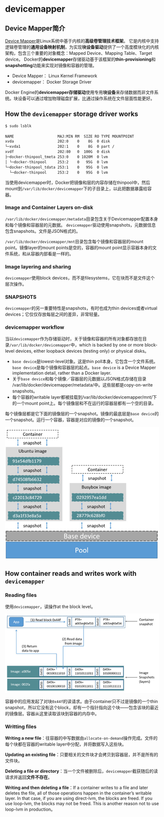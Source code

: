 # devicemapper
## Device Mapper简介
[Device Mapper](../../../linux/devicemapper.md)是Linux系统中基于内核的**高级卷管理技术框架**。
它是内核中支持逻辑卷管理的**通用设备映射机制**，为实现**块设备驱动**提供了一个高度模块化的内核架构，包含三个重要的对象概念：Mapped Device、Mapping Table、Target device。
Docker的**devicemapper**存储驱动基于该框架的**thin-provisioning**和**snapshotting**功能来实现对镜像和容器的管理。

* Device Mapper： Linux Kernel Framework
* devicemapper： Docker Storage Driver

Docker Engine的**devicemapper存储驱动**使用专用**块设备**来存储数据而非文件系统。块设备可以通过增加物理磁盘扩展，比通过操作系统在文件层面性能更好。


## How the `devicemapper` storage driver works
```sh
$ sudo lsblk

NAME                    MAJ:MIN RM  SIZE RO TYPE MOUNTPOINT
xvda                    202:0    0    8G  0 disk
└─xvda1                 202:1    0    8G  0 part /
xvdf                    202:80   0  100G  0 disk
├─docker-thinpool_tmeta 253:0    0 1020M  0 lvm
│ └─docker-thinpool     253:2    0   95G  0 lvm
└─docker-thinpool_tdata 253:1    0   95G  0 lvm
  └─docker-thinpool     253:2    0   95G  0 lvm
```
当使用devicemapper时，Docker把镜像和层的内容存储在thinpool中，然后mount到`/var/lib/docker/devicemapper`下的子目录上，以此把数据暴露给容器。

### Image and Container Layers on-disk
`/var/lib/docker/devicemapper/metadata`目录包含关于Devicemapper配置本身和每个镜像和容器层的元数据。
`devicemapper`驱动使用snapshots，元数据信息包含snapshots。文件是JSON格式的。

`/var/lib/docker/devicemapper/mnt`目录包含每个镜像和容器层的mount point。镜像layer的mount points是空的，容器的mount point显示容器本身的文件系统，和从容器内部看是一样的。

### Image layering and sharing
`devicemapper`使用block devices，而不是filesystems，它在块而不是文件这个层次操作。

### SNAPSHOTS
`devicemapper`的另一重要特性是snapshots，有时也成为thin devices或者virtual devices；它仅仅存放每层之间的差异，非常轻量。

### devicemapper workflow
当以`devicemapper`作为存储驱动时，关于镜像和容器的所有对象都存放在目录`/var/lib/docker/devicemapper`中，which is backed by one or more block-level devices, either loopback devices (testing only) or physical disks。

* `base device`是lowest-level对象。这是thin poll本身。它包含一个文件系统。`base device`是每个镜像和容器层的起点。`base device` is a Device Mapper implementation detail, rather than a Docker layer.
* 关于`base device`和每个镜像／容器层的元数据以JSON格式存储在目录 /var/lib/docker/devicemapper/metadata/中。这些层都是copy-on-write snapshots。
* 每个容器的writable layer都被挂载到/var/lib/docker/devicemapper/mnt/下的一个mount point上。每个镜像层和不在运行的容器层都有一个空的目录。

每个镜像层都是它下面的镜像层的一个snapshot。镜像的最底层是`base device`的一个snapshot。运行一个容器，容器是对应的镜像的一个snapshot。

![](pics/two_dm_container.jpg)

## How container reads and writes work with `devicemapper`
### Reading files
使用`devicemapper`，读操作at the block level。

![](pics/dm_container.jpg)

容器中的应用发起了对块`0x44f`的读请求。由于container只不过是镜像的一个thin snapshot，所以它没有这个block，却有一个指针指向这个块——包含该块的最近的镜像层。容器从这里读取该块到容器的内存中。

### Writting files
**Writing a new file**：往容器的中写数据由`allocate-on-demand`操作完成。文件的每个块都在容器的writable layer中分配，并将数据写入这些块。

**Updating an existing file**：只要相关的文件块才会拷贝到容器层，并不是所有的文件块。

**Deleting a file or directory**：当一个文件被删除后，`devicemapper`截获随后的读请求并返回**文件不存在**。

**Writing and then deleting a file**：If a container writes to a file and later deletes the file, all of those operations happen in the container’s writable layer. In that case, if you are using direct-lvm, the blocks are freed. If you use loop-lvm, the blocks may not be freed. This is another reason not to use loop-lvm in production。